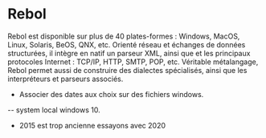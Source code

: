 # Rebol
Rebol est disponible sur plus de 40 plates-formes : Windows, MacOS, Linux, Solaris, BeOS, QNX, etc. Orienté réseau et échanges de données structurées, il intègre en natif un parseur XML, ainsi que et les principaux protocoles Internet : TCP/IP, HTTP, SMTP, POP, etc. Véritable métalangage, Rebol permet aussi de construire des dialectes spécialisés, ainsi que les interpréteurs et parseurs associés.

- Associer des dates aux choix sur des fichiers windows.

-- system local windows 10.

- 2015 est trop ancienne essayons avec 2020
